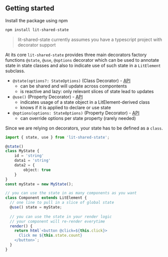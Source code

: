 ## Getting started

Install the package using npm

```bash
npm install lit-shared-state
```

> lit-shared-state currently assumes you have a typescript project with decorator support

At its core `lit-shared-state` provides three main decorators factory functions ```@state```, ```@use```, ```@options``` decorator which can be used to annotate state in state classes and also to indicate use of such state in a `LitElement` subclass.

* ```@state(options?: StateOptions)``` (Class Decorator) - [API](api/modules.html#state)
  * can be shared and will update across compontents
  * is reactive and lazy: only relevant slices of state lead to updates
* ```@use()``` (Property Decorator) - [API](api/modules.html#use)
  * indicates usage of a state object in a LitElement-derived class
  * knows if it is applied to declare or use state
* ```@options(options: StateOptions)``` (Property Decorator) - [API](api/modules.html#options)
  * can override options per state property (rarely needed)

Since we are relying on decorators, your state has to be defined as a `class`.

```ts
import { state, use } from 'lit-shared-state';

@state()
class MyState {
    id = 'string'
    data1 = 'string'
    data2 = {
        object: true
    }
}
const myState = new MyState();

// you can use the state in as many components as you want
class Component extends LitElement {
  // one line to pull in a slice of global state
  @use() state = myState;
 
  // you can use the state in your render logic
  // your component will re-render everytime
  render() {
    return html`<button @click=${this.click}>
      Click me ${this.state.count}
    </button>`;
  }
}
```